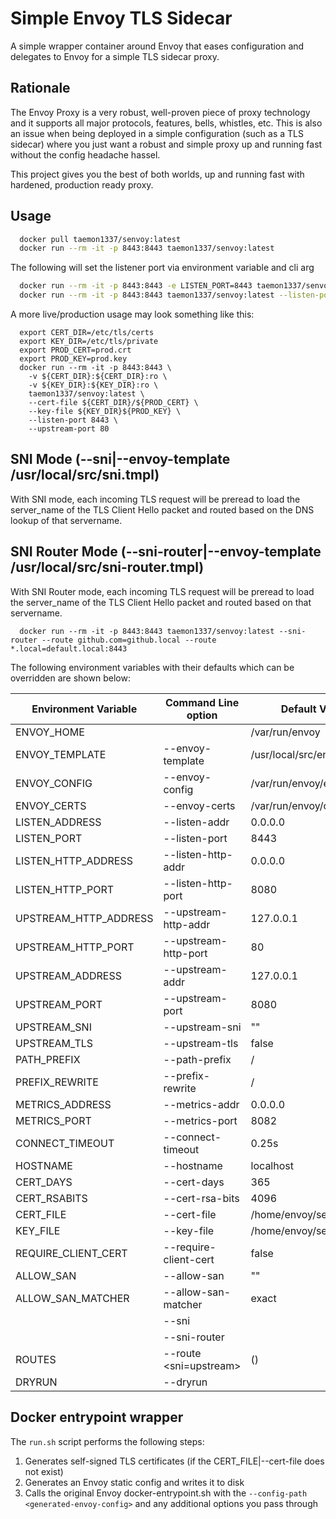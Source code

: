 # Simple Envoy TLS Sidecar

A simple wrapper container around Envoy that eases configuration and delegates to Envoy for a simple TLS sidecar proxy.

## Rationale

The Envoy Proxy is a very robust, well-proven piece of proxy technology and it supports all major protocols, features, bells, whistles, etc.  This is also an issue when being deployed in a simple configuration (such as a TLS sidecar) where you just want a robust and simple proxy up and running fast without the config headache hassel.

This project gives you the best of both worlds, up and running fast with hardened, production ready proxy.

## Usage

```bash
  docker pull taemon1337/senvoy:latest
  docker run --rm -it -p 8443:8443 taemon1337/senvoy:latest
```

The following will set the listener port via environment variable and cli arg
```bash
  docker run --rm -it -p 8443:8443 -e LISTEN_PORT=8443 taemon1337/senvoy:latest
  docker run --rm -it -p 8443:8443 taemon1337/senvoy:latest --listen-port 8443
```

A more live/production usage may look something like this:
```
  export CERT_DIR=/etc/tls/certs
  export KEY_DIR=/etc/tls/private
  export PROD_CERT=prod.crt
  export PROD_KEY=prod.key
  docker run --rm -it -p 8443:8443 \
    -v ${CERT_DIR}:${CERT_DIR}:ro \
    -v ${KEY_DIR}:${KEY_DIR}:ro \
    taemon1337/senvoy:latest \
    --cert-file ${CERT_DIR}/${PROD_CERT} \
    --key-file ${KEY_DIR}${PROD_KEY} \
    --listen-port 8443 \
    --upstream-port 80
```

## SNI Mode (--sni|--envoy-template /usr/local/src/sni.tmpl)

With SNI mode, each incoming TLS request will be preread to load the server_name of the TLS Client Hello packet and routed based on the DNS lookup of that servername.

## SNI Router Mode (--sni-router|--envoy-template /usr/local/src/sni-router.tmpl)

With SNI Router mode, each incoming TLS request will be preread to load the server_name of the TLS Client Hello packet and routed based on that servername.

```
  docker run --rm -it -p 8443:8443 taemon1337/senvoy:latest --sni-router --route github.com=github.local --route *.local=default.local:8443
```


The following environment variables with their defaults which can be overridden are shown below:

|Environment Variable| Command Line option|Default Value|
|--------------------|--------------------|-------------|
|ENVOY_HOME||/var/run/envoy|Location of envoy generated/copied files|
|ENVOY_TEMPLATE|--envoy-template|/usr/local/src/envoy.tmpl|Location of envoy template file|
|ENVOY_CONFIG|--envoy-config|/var/run/envoy/envoy.yaml|Location to store envoy config file|
|ENVOY_CERTS|--envoy-certs|/var/run/envoy/certs|Location to store envoy generated/copied certs|
|LISTEN_ADDRESS|--listen-addr|0.0.0.0|Address to list on|
|LISTEN_PORT|--listen-port|8443|Port to listen on|
|LISTEN_HTTP_ADDRESS|--listen-http-addr|0.0.0.0|Address to listen for/proxy HTTP traffic on|
|LISTEN_HTTP_PORT|--listen-http-port|8080|Port to listen for/proxy HTTP traffic on|
|UPSTREAM_HTTP_ADDRESS|--upstream-http-addr|127.0.0.1|Address to proxy HTTP traffic to|
|UPSTREAM_HTTP_PORT|--upstream-http-port|80|Port to proxy HTTP traffic to|
|UPSTREAM_ADDRESS|--upstream-addr|127.0.0.1|Address to proxy traffic to|
|UPSTREAM_PORT|--upstream-port|8080|Port of upstream to proxy traffic to|
|UPSTREAM_SNI|--upstream-sni|""|Set the SNI in the upstream tls connection|
|UPSTREAM_TLS|--upstream-tls|false|Set to connect to upstream using tls|
|PATH_PREFIX|--path-prefix|/|The incoming request path to match prefix on|
|PREFIX_REWRITE|--prefix-rewrite|/|The upstream request path to rewrite the prefix to|
|METRICS_ADDRESS|--metrics-addr|0.0.0.0|Address to host admin metrics on|
|METRICS_PORT|--metrics-port|8082|Port of metrics admin|
|CONNECT_TIMEOUT|--connect-timeout|0.25s|Length of time to wait for upstream|
|HOSTNAME|--hostname|localhost|The hostname to put in generated tls cert|
|CERT_DAYS|--cert-days|365|The number of days to make generated cert valid for|
|CERT_RSABITS|--cert-rsa-bits|4096|The number of bits of generated RSA key in TLS cert|
|CERT_FILE|--cert-file|/home/envoy/server.crt|Location of tls cert file|
|KEY_FILE|--key-file|/home/envoy/server.key|Location of tls key file|
|REQUIRE_CLIENT_CERT|--require-client-cert|false|If true, require client tls cert (mutual auth)|
|ALLOW_SAN|--allow-san|""|If set, only allow matching SANs|
|ALLOW_SAN_MATCHER|--allow-san-matcher|exact|The envoy string matcher to use, can be exact, contains, prefix, suffix|
||--sni||alias for '--envoy-template /usr/local/src/sni.tmpl|
||--sni-router||alias for '--envoy-template /usr/local/src/sni-router.tmpl' uses SNI routing template|
|ROUTES|--route <sni=upstream>|()|Use --route <servername>=<upstream:port> to create SNI routes (in --sni or --sni-router mode)|
|DRYRUN|--dryrun||Use to test config and exit|

## Docker entrypoint wrapper

The `run.sh` script performs the following steps:

1. Generates self-signed TLS certificates (if the CERT_FILE|--cert-file does not exist)
2. Generates an Envoy static config and writes it to disk
3. Calls the original Envoy docker-entrypoint.sh with the `--config-path <generated-envoy-config>` and any additional options you pass through

